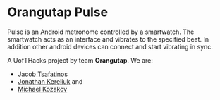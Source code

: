 # Orangutap Pulse

Pulse is an Android metronome controlled by a smartwatch. The smartwatch acts as an interface and vibrates to the specified beat. In addition other android devices can connect and start vibrating in sync.

A UofTHacks project by team **Orangutap**. We are:
* [Jacob Tsafatinos](https://github.com/jacobtsafatinos)
* [Jonathan Kereliuk](https://github.com/jkereliuk) and
* [Michael Kozakov](https://github.com/mkozakov)




